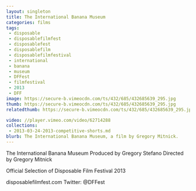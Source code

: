 ```yaml
---
layout: singleton
title: The International Banana Museum
categories: films
tags:
 - disposable
 - disposablefilmfest
 - disposablefest
 - disposablefilm
 - disposablefilmfestival
 - international
 - banana
 - museum
 - DFFest
 - filmfestival
 - 2013
 - DFF
image: https://secure-b.vimeocdn.com/ts/432/685/432685639_295.jpg
thumb: https://secure-b.vimeocdn.com/ts/432/685/432685639_295.jpg
relatedthumb: https://secure-b.vimeocdn.com/ts/432/685/432685639_295.jpg

video: //player.vimeo.com/video/62714288
collections:
 - 2013-03-24-2013-competitive-shorts.md
blurb: The International Banana Museum, a film by Gregory Mitnick.
---
```


The International Banana Museum
Produced by Gregory Stefano
Directed by Gregory Mitnick

Official Selection of Disposable Film Festival 2013

disposablefilmfest.com
Twitter: @DFFest